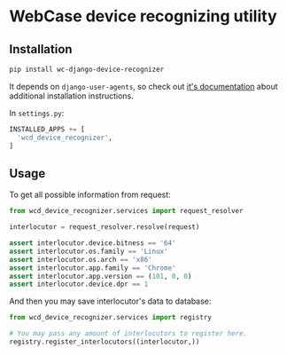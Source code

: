 # WebCase device recognizing utility

## Installation

```sh
pip install wc-django-device-recognizer
```

It depends on `django-user-agents`, so check out [it's documentation](https://pypi.org/project/django-user-agents/) about additional installation instructions.

In `settings.py`:

```python
INSTALLED_APPS += [
  'wcd_device_recognizer',
]
```

## Usage

To get all possible information from request:

```python
from wcd_device_recognizer.services import request_resolver

interlocutor = request_resolver.resolve(request)

assert interlocutor.device.bitness == '64'
assert interlocutor.os.family == 'Linux'
assert interlocutor.os.arch == 'x86'
assert interlocutor.app.family == 'Chrome'
assert interlocutor.app.version == (101, 0, 0)
assert interlocutor.device.dpr == 1
```

And then you may save interlocutor's data to database:

```python
from wcd_device_recognizer.services import registry

# You may pass any amount of interlocutors to register here.
registry.register_interlocutors((interlocutor,))
```